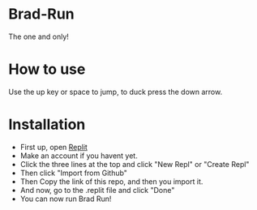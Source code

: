 # Brad-Run
The one and only!
# How to use
Use the up key or space to jump, to duck press the down arrow.
# Installation
* First up, open [Replit](https://replit.com)
* Make an account if you havent yet.
* Click the three lines at the top and click "New Repl" or "Create Repl"
* Then click "Import from Github"
* Then Copy the link of this repo, and then you import it.
* And now, go to the .replit file and click "Done"
* You can now run Brad Run!
